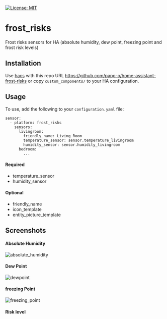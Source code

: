 [![License: MIT](https://img.shields.io/badge/License-MIT-yellow.svg)](https://opensource.org/licenses/MIT)
# frost_risks
Frost risks sensors for HA (absolute humidity, dew point, freezing point and frost risk levels)

## Installation

Use [hacs](https://custom-components.github.io/hacs/) with this repo URL https://github.com/papo-o/home-assistant-frost-risks or copy `custom_components/` to your HA configuration.

## Usage

To use, add the following to your `configuration.yaml` file:

```
sensor:
  - platform: frost_risks
    sensors:
      livingroom:
        friendly_name: Living Room
        temperature_sensor: sensor.temperature_livingroom
        humidity_sensor: sensor.humidity_livingroom
      bedroom:
        ...

```

#### Required
- temperature_sensor
- humidity_sensor

#### Optional
- friendly_name
- icon_template
- entity_picture_template

## Screenshots

#### Absolute Humidity

![absolute_humidity](https://user-images.githubusercontent.com/25136535/82730932-c8f23280-9d03-11ea-8c4b-a84d112f1a49.png)

#### Dew Point

![dewpoint](https://user-images.githubusercontent.com/25136535/82730959-ee7f3c00-9d03-11ea-8fad-86e08c5b52ae.png)

#### freezing Point

![freezing_point](https://user-images.githubusercontent.com/25136535/82730895-7fa1e300-9d03-11ea-9329-8109b1a5c4f6.png)

#### Risk level



